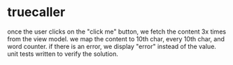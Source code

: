 # truecaller

once the user clicks on the "click me" button, we fetch the content 3x times from the view model.
we map the content to 10th char, every 10th char, and word counter.
if there is an error, we display "error" instead of the value.
unit tests written to verify the solution.